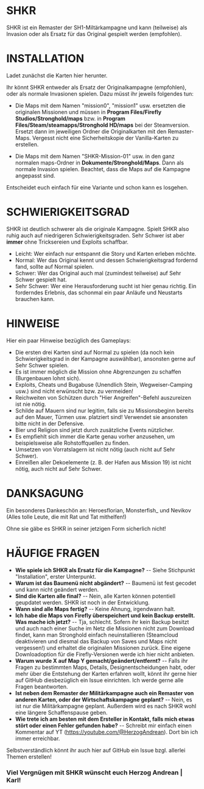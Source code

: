 # SHKR
SHKR ist ein Remaster der SH1-Miltärkampagne und kann (teilweise) als Invasion oder als Ersatz für das Original gespielt werden (empfohlen).



# INSTALLATION

Ladet zunächst die Karten hier herunter.

Ihr könnt SHKR entweder als Ersatz der Originalkampagne (empfohlen), oder als normale Invasionen spielen. Dazu müsst ihr jeweils folgendes tun:

- Die Maps mit dem Namen "mission0", "mission1" usw. ersetzten die originalen Missionen und müssen in **Program Files/Firefly Studios/Stronghold/maps** bzw. in **Program Files/Steam/steamapps/Stronghold HD/maps** bei der Steamversion. Ersetzt dann im jeweiligen Ordner die Originalkarten mit den Remaster-Maps.
Vergesst nicht eine Sicherheitskopie der Vanilla-Karten zu erstellen.

- Die Maps mit dem Namen "SHKR-Mission-01" usw. in den ganz normalen maps-Ordner in **Dokumente/Stronghold/Maps**. Dann als normale Invasion spielen.
Beachtet, dass die Maps auf die Kampagne angepasst sind.

Entscheidet euch einfach für eine Variante und schon kann es losgehen.

# SCHWIERIGKEITSGRAD

SHKR ist deutlich schwerer als die originale Kampagne. Spielt SHKR also ruhig auch auf niedrigeren Schwierigkeitsgraden.
Sehr Schwer ist aber **immer** ohne Tricksereien und Exploits schaffbar.

- Leicht: Wer einfach nur entspannt die Story und Karten erleben möchte.
- Normal: Wer das Original kennt und dessen Schwierigkeitsgrad fordernd fand, sollte auf Normal spielen.
- Schwer: Wer das Original auch mal (zumindest teilweise) auf Sehr Schwer gespielt hat.
- Sehr Schwer: Wer eine Herausforderung sucht ist hier genau richtig. Ein forderndes Erlebnis, das schonmal ein paar Anläufe und Neustarts brauchen kann.


# HINWEISE

Hier ein paar Hinweise bezüglich des Gameplays:

- Die ersten drei Karten sind auf Normal zu spielen (da noch kein Schwierigkeitsgrad in der Kampagne auswählbar), ansonsten gerne auf Sehr Schwer spielen.
- Es ist immer möglich die Mission ohne Abgrenzungen zu schaffen (Burgenbauen lohnt sich).
- Exploits, Cheats und Bugabuse (Unendlich Stein, Wegweiser-Camping usw.) sind nicht erwünscht bzw. zu vermeiden!
- Reichweiten von Schützen durch "Hier Angreifen"-Befehl auszureizen ist nie nötig.
- Schilde auf Mauern sind nur legitim, falls sie zu Missionsbeginn bereits auf den Mauer, Türmen usw. platziert sind! Verwendet sie ansonsten bitte nicht in der Defensive.
- Bier und Religion sind jetzt durch zusätzliche Events nützlicher.
- Es empfiehlt sich immer die Karte genau vorher anzusehen, um beispielsweise alle Rohstoffquellen zu finden.
- Umsetzen von Vorratslagern ist nicht nötig (auch nicht auf Sehr Schwer).
- Einreißen aller Dekoelemente (z. B. der Hafen aus Mission 19) ist nicht nötig, auch nicht auf Sehr Schwer.


# DANKSAGUNG

Ein besonderes Dankeschön an: Heroesflorian, Monsterfish_ und Nevikov (Alles tolle Leute, die mit Rat und Tat mithelfen!)

Ohne sie gäbe es SHKR in seiner jetzigen Form sicherlich nicht!

# HÄUFIGE FRAGEN

- **Wie spiele ich SHKR als Ersatz für die Kampagne?** -- Siehe Stichpunkt "Installation", erster Unterpunkt.
- **Warum ist das Baumenü nicht abgändert?** -- Baumenü ist fest gecodet und kann nicht geändert werden.
- **Sind die Karten alle final?** -- Nein, alle Karten können potentiell geupdatet werden. SHKR ist noch in der Entwicklung.
- **Wann sind alle Maps fertig?** -- Keine Ahnung, irgendwann halt.
- **Ich habe die Maps von Firefly überspeichert und kein Backup erstellt. Was mache ich jetzt?** -- Tja, schlecht. Sofern ihr kein Backup besitzt und auch nach einer Suche im Netz die Missionen nicht zum Download findet, kann man Stronghold einfach neuinstallieren (Steamcloud deaktivieren und diesmal das Backup von Saves und Maps nicht vergessen!) und erhaltet die originalen Missionen zurück. Eine eigene Downloadoption für die Firefly-Versionen werde ich hier nicht anbieten.
- **Warum wurde X auf Map Y gemacht/geändert/entfernt?** -- Falls ihr Fragen zu bestimmten Maps, Details, Designentscheidungen habt, oder mehr über die Entstehung der Karten erfahren wollt, könnt ihr gerne hier auf GitHub diesbezüglich ein Issue einrichten. Ich werde gerne alle Fragen beantworten.
- **Ist neben dem Remaster der Militärkampagne auch ein Remaster von anderen Karten, oder der Wirtschaftskampagne geplant?** -- Nein, es ist nur die Militärkampagne geplant. Außerdem wird es nach SHKR wohl eine längere Schaffenspause geben.
- **Wie trete ich am besten mit dem Ersteller in Kontakt, falls mich etwas stört oder einen Fehler gefunden habe?** -- Schreibt mir einfach einen Kommentar auf YT (https://youtube.com/@HerzogAndrean). Dort bin ich immer erreichbar. 

Selbstverständlich könnt ihr auch hier auf GitHub ein Issue bzgl. allerlei Themen erstellen!


### Viel Vergnügen mit SHKR wünscht euch Herzog Andrean | Karl!
